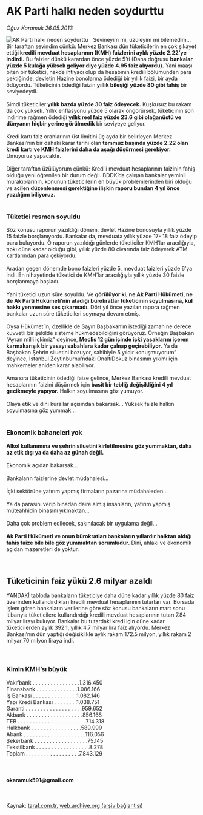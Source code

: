 # AK Parti halkı neden soydurttu

*Oğuz Karamuk 26.05.2013*

<div class="yazi"><img align="left" alt="AK Parti halkı neden soydurttu" border="0" src="http://www.taraf.com.tr/fotoraflar/makaleler/ak-parti-halki-neden-soydurttu_4588_orijinal.jpg" style="border-right-width:10px; border-color:#FFFFFF"/>Sevineyim mi, üzüleyim mi bilemedim... Bir taraftan sevindim çünkü: Merkez Bankası dün tüketicilerin en çok şikayet ettiği<strong> kredili mevduat hesaplarının (KMH) faizlerini aylık yüzde 2.22’ye indirdi.</strong> Bu faizler dünkü karardan önce yüzde 5’ti (Daha doğrusu <strong>bankalar yüzde 5 kulağa yüksek geliyor diye yüzde 4.95 faiz alıyordu).</strong> Yani maaşı biten bir tüketici, nakde ihtiyacı olup da hesabının kredili bölümünden para çektiğinde, devletin Hazine bonolarına ödediği bir yıllık faizi, bir ayda ödüyordu. Tüketicinin ödediği faizin <strong>yıllık bileşiği yüzde 80 gibi fahiş</strong> bir seviyedeydi.<br/><br/>Şimdi tüketiciler<strong> yıllık bazda yüzde 30 faiz ödeyecek.</strong> Kuşkusuz bu rakam da çok yüksek. Yıllık enflasyonu yüzde 5 olarak öngörürsek, tüketicinin son indirime rağmen ödediği <strong>yıllık reel faiz yüzde 23.6 gibi olağanüstü ve dünyanın hiçbir yerine görülmedik</strong> bir seviyeye geliyor.<br/><br/>Kredi kartı faiz oranlarının üst limitini üç ayda bir belirleyen Merkez Bankası’nın bir dahaki karar tarihi olan <strong>temmuz başında yüzde 2.22 olan kredi kartı ve KMH faizlerini daha da aşağı düşürmesi gerekiyor.</strong> Umuyoruz yapacaktır.<br/><br/>Diğer taraftan üzülüyorum çünkü: Kredili mevduat hesaplarının faizinin fahiş olduğu yeni öğrenilen bir durum değil. BDDK’da çalışan bankalar yeminli murakıplarının, konunun tüketicilerin en büyük problemlerinden biri olduğu ve <strong>acilen düzenlenmesi gerektiğine ilişkin raporu bundan 4 yıl önce yazdığını biliyoruz.<br/></strong><br/>
<h3>Tüketici resmen soyuldu</h3>Söz konusu raporun yazıldığı dönem, devlet Hazine bonosuyla yıllık yüzde 15 faizle borçlanıyordu. Bankalar da, mevduata yıllık yüzde 17- 18 faiz ödeyip para buluyordu. O raporun yazıldığı günlerde tüketiciler KMH’lar aracılığıyla, tıpkı düne kadar olduğu gibi, yıllık yüzde 80 civarında faiz ödeyerek ATM kartlarından para çekiyordu.<br/><br/>Aradan geçen dönemde bono faizleri yüzde 5, mevduat faizleri yüzde 6’ya indi. En nihayetinde tüketici de KMH’lar aracılığıyla yıllık yüzde 30 faizle borçlanmaya başladı.<br/><br/>Yani tüketici uzun süre soyuldu. Ve <strong>görülüyor ki, ne Ak Parti Hükümeti, ne de Ak Parti Hükümeti’nin atadığı bürokratlar tüketicinin soyulmasına, kul hakkı yenmesine ses çıkarmadı.</strong> Dört yıl önce yazılan rapora rağmen bankalar uzun süre tüketicileri soymaya devam etmiş.<br/><br/>Oysa Hükümet’in, özellikle de Sayın Başbakan’ın istediği zaman ne derece kuvvetli bir şekilde sisteme hükmedebildiğini görüyoruz. Örneğin Başbakan “Ayran milli içkimiz” deyince, <strong>Meclis 12 gün içinde içki yasaklarını içeren karmakarışık bir yasayı sabahlara kadar çalışıp geçirebiliyor.</strong> Ya da Başbakan Şehrin siluetini bozuyor, sahibiyle 5 yıldır konuşmuyorum” deyince, İstanbul Zeytinburnu’ndaki OnaltıDokuz binasının yıkımı için mahkemeler aniden karar alabiliyor.<br/><br/>Ama sıra tüketicinin ödediği faize gelince, Merkez Bankası kredili mevduat hesaplarının faizini düşürmek için <strong>basit bir tebliğ değişikliğini 4 yıl gecikmeyle yapıyor.</strong> Halkın soyulmasına göz yumuyor.<br/><br/>Olaya etik ve dini kurallar açısından bakarsak... Yüksek faizle halkın soyulmasına göz yummak...<br/><br/>
<h3>Ekonomik bahaneleri yok</h3><strong>Alkol kullanımına ve şehrin siluetini kirletilmesine göz yummaktan, daha az etik dışı ya da daha az günah değil.<br/></strong><br/>Ekonomik açıdan bakarsak...<br/><br/>Bankaların faizlerine devlet müdahalesi...<br/><br/>İçki sektörüne yatırım yapmış firmaların pazarına müdahaleden...<br/><br/>Ya da parasını verip binadan daire almış insanların, yatırım yapmış müteahhidin binasını yıkmaktan...<br/><br/>Daha çok problem edilecek, sakınılacak bir uygulama değil...<br/><br/><strong>Ak Parti Hükümeti ve onun bürokratları bankaların yıllardır halktan aldığı fahiş faize bile bile göz yummaktan sorumludur.</strong> Dini, ahlaki ve ekonomik açıdan mazeretleri de yoktur.<br/><br/><br/>
<h2>Tüketicinin faiz yükü 2.6 milyar azaldı</h2>YANDAKİ tabloda bankaların tüketiciye daha düne kadar yıllık yüzde 80 faiz üzerinden kullandırdıkları kredili mevduat hesaplarının tutarları var. Borsada işlem gören bankaların verilerine göre söz konusu bankaların mart sonu itibarıyla tüketicilere kullandırdığı kredili mevduat hesaplarının tutarı 7.84 milyar lirayı buluyor. Bankalar bu tutardaki kredi için düne kadar tüketicilerden aylık 392.1, yıllık 4.7 milyar lira faiz alıyordu. Merkez Bankası’nın dün yaptığı değişiklikle aylık rakam 172.5 milyon, yıllık rakam 2 milyar 70 milyon liraya indi.<br/><br/><br/>
<h3>Kimin KMH’sı büyük</h3>Vakıfbank . . . . . . . . . . . . . . . .1.316.450<br/>Finansbank . . . . . . . . . . . . . .1.086.166<br/>İş Bankası . . . . . . . . . . . . . . .1.082.146<br/>Yapı Kredi Bankası . . . . . . . .1.038.751<br/>Garanti . . . . . . . . . . . . . . . . . . .959.652<br/>Akbank . . . . . . . . . . . . . . . . . . .856.168<br/>TEB . . . . . . . . . . . . . . . . . . . . . . .714.318<br/>Halkbank . . . . . . . . . . . . . . . . .589.999<br/>Abank . . . . . . . . . . . . . . . . . . . . .116.056<br/>Şekerbank . . . . . . . . . . . . . . . . . .75.145<br/>Tekstilbank . . . . . . . . . . . . . . . . . .8.278<br/>Toplam . . . . . . . . . . . . . . . . . .7.843.129<br/><br/><br/>
<h4>okaramuk591@gmail.com</h4><br/>
</div>

Kaynak: [taraf.com.tr](http://www.taraf.com.tr:80/oguz-karamuk/makale-ak-parti-halki-neden-soydurttu.htm), [web.archive.org (arşiv bağlantısı)](http://web.archive.org/web/20130619141229/http://www.taraf.com.tr:80/oguz-karamuk/makale-ak-parti-halki-neden-soydurttu.htm)
